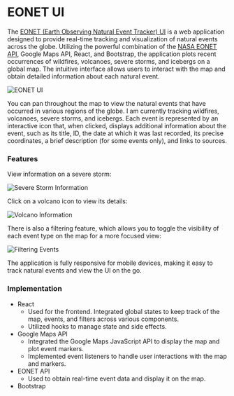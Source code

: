 # EONET UI

The [EONET (Earth Observing Natural Event Tracker) UI](https://eonet.benpetrillo.dev) 
is a web application designed to provide real-time tracking and visualization of natural 
events across the globe. Utilizing the powerful combination of the [
NASA EONET API](https://eonet.gsfc.nasa.gov/), Google Maps API, React, and Bootstrap, 
the application plots recent occurrences of wildfires, volcanoes, severe storms, 
and icebergs on a global map. The intuitive interface allows users to interact with the map 
and obtain detailed information about each natural event.

![EONET UI](/screenshots/eonet-ui/preview.png)

You can pan throughout the map to view the natural events that have occurred in various
regions of the globe. I am currently tracking wildfires, volcanoes, severe storms, and icebergs.
Each event is represented by an interactive icon that, when clicked, displays additional information
about the event, such as its title, ID, the date at which it was last recorded, its precise
coordinates, a brief description (for some events only), and links to sources.

### Features

View information on a severe storm:

![Severe Storm Information](/screenshots/eonet-ui/storm-info.png)

Click on a volcano icon to view its details:

![Volcano Information](/screenshots/eonet-ui/volcano-info.png)

There is also a filtering feature, which allows you to toggle the visibility of each event
type on the map for a more focused view:

![Filtering Events](/screenshots/eonet-ui/filtering-feature.png)

The application is fully responsive for mobile devices, making it easy to track
natural events and view the UI on the go.

### Implementation

- React
  - Used for the frontend. Integrated global states to keep track of the map, events, and filters
  across various components.
  - Utilized hooks to manage state and side effects.
- Google Maps API
  - Integrated the Google Maps JavaScript API to display the map and plot event markers.
  - Implemented event listeners to handle user interactions with the map and markers.
- EONET API
  - Used to obtain real-time event data and display it on the map.
- Bootstrap